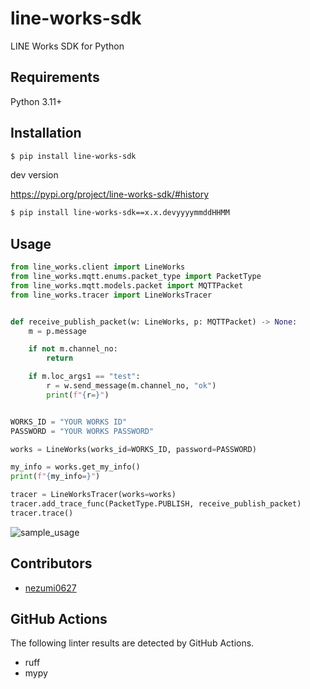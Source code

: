 # line-works-sdk

LINE Works SDK for Python

## Requirements

Python 3.11+

## Installation

```sh
$ pip install line-works-sdk
```

dev version

<https://pypi.org/project/line-works-sdk/#history>

```sh
$ pip install line-works-sdk==x.x.devyyyymmddHHMM
```

## Usage

```python
from line_works.client import LineWorks
from line_works.mqtt.enums.packet_type import PacketType
from line_works.mqtt.models.packet import MQTTPacket
from line_works.tracer import LineWorksTracer


def receive_publish_packet(w: LineWorks, p: MQTTPacket) -> None:
    m = p.message

    if not m.channel_no:
        return

    if m.loc_args1 == "test":
        r = w.send_message(m.channel_no, "ok")
        print(f"{r=}")


WORKS_ID = "YOUR WORKS ID"
PASSWORD = "YOUR WORKS PASSWORD"

works = LineWorks(works_id=WORKS_ID, password=PASSWORD)

my_info = works.get_my_info()
print(f"{my_info=}")

tracer = LineWorksTracer(works=works)
tracer.add_trace_func(PacketType.PUBLISH, receive_publish_packet)
tracer.trace()
```

![sample_usage](./src/usage.png)

## Contributors

- [nezumi0627](https://github.com/nezumi0627)

## GitHub Actions

The following linter results are detected by GitHub Actions.

- ruff
- mypy
